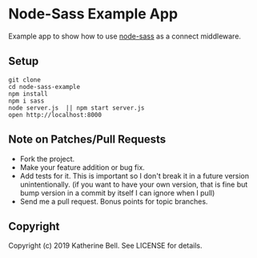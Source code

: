 # Node-Sass Example App

Example app to show how to use [node-sass](https://github.com/sass/node-sass) as a connect middleware.


## Setup

    git clone
    cd node-sass-example
    npm install
    npm i sass
    node server.js  || npm start server.js
    open http://localhost:8000

## Note on Patches/Pull Requests

 * Fork the project.
 * Make your feature addition or bug fix.
 * Add tests for it. This is important so I don't break it in a
   future version unintentionally.
   (if you want to have your own version, that is fine but bump version in a commit by itself I can ignore when I pull)
 * Send me a pull request. Bonus points for topic branches.

## Copyright

Copyright (c) 2019 Katherine Bell. See LICENSE for details.

